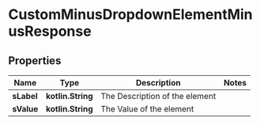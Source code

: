 
# CustomMinusDropdownElementMinusResponse

## Properties
Name | Type | Description | Notes
------------ | ------------- | ------------- | -------------
**sLabel** | **kotlin.String** | The Description of the element | 
**sValue** | **kotlin.String** | The Value of the element | 




